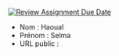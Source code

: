 [![Review Assignment Due Date](https://classroom.github.com/assets/deadline-readme-button-24ddc0f5d75046c5622901739e7c5dd533143b0c8e959d652212380cedb1ea36.svg)](https://classroom.github.com/a/Tm22DeK1)
- Nom : Haoual
- Prénom : Selma 
- URL public :

